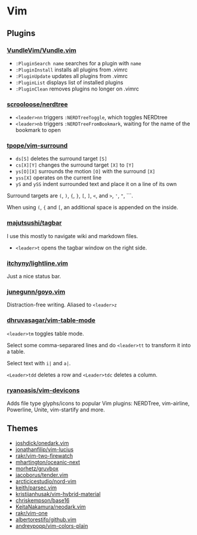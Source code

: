 # Vim

## Plugins

### [VundleVim/Vundle.vim](https://github.com/VundleVim/Vundle.vim)

- `:PluginSearch name` searches for a plugin with `name`
- `:PluginInstall` installs all plugins from .vimrc
- `:PluginUpdate` updates all plugins from .vimrc
- `:PluginList` displays list of installed plugins
- `:PluginClean` removes plugins no longer on .vimrc

### [scrooloose/nerdtree](https://github.com/scrooloose/nerdtree)

- `<leader>nn` triggers `:NERDTreeToggle`, which toggles NERDtree
- `<leader>nb` triggers `:NERDTreeFromBookmark`, waiting for the name of the bookmark to open

### [tpope/vim-surround](https://github.com/tpope/vim-surround)

- `ds[S]` deletes the surround target `[S]`
- `cs[X][Y]` changes the surround target `[X]` to `[Y]`
- `ys[O][X]` surrounds the motion `[O]` with the surround `[X]`
- `yss[X]` operates on the current line
- `yS` and `ySS` indent surrounded text and place it on a line of its own

Surround targets are `(`, `)`, `{`, `}`, `[`, `]`, `<`, and `>`, `'`, `"`, ```.

When using `(`, `{` and `[`, an additional space is appended on the inside.

### [majutsushi/tagbar](https://github.com/majutsushi/tagbar)

I use this mostly to navigate wiki and markdown files.

- `<leader>t` opens the tagbar window on the right side.

### [itchyny/lightline.vim](https://github.com/itchyny/lightline.vim)

Just a nice status bar.

### [junegunn/goyo.vim](https://github.com/junegunn/goyo.vim)

Distraction-free writing. Aliased to `<leader>z`

### [dhruvasagar/vim-table-mode](https://github.com/dhruvasagar/vim-table-mode)

`<leader>tm` toggles table mode.

Select some comma-separared lines and do `<leader>tt` to transform it into a table.

Select text with `i|` and `a|`. 

`<Leader>tdd` deletes a row and `<Leader>tdc` deletes a column.

### [ryanoasis/vim-devicons](https://github.com/ryanoasis/vim-devicons)

Adds file type glyphs/icons to popular Vim plugins: NERDTree, vim-airline, Powerline, Unite, vim-startify and more.

## Themes

- [joshdick/onedark.vim](https://github.com/joshdick/onedark.vim)
- [jonathanfilip/vim-lucius](https://github.com/jonathanfilip/vim-lucius)
- [rakr/vim-two-firewatch](https://github.com/rakr/vim-two-firewatch)
- [mhartington/oceanic-next](https://github.com/mhartington/oceanic-next)
- [morhetz/gruvbox](https://github.com/morhetz/gruvbox)
- [jacoborus/tender.vim](https://github.com/jacoborus/tender.vim)
- [arcticicestudio/nord-vim](arcticicestudio/nord-vim)
- [keith/parsec.vim](https://github.com/keith/parsec.vim)
- [kristijanhusak/vim-hybrid-material](https://github.com/kristijanhusak/vim-hybrid-material)
- [chriskempson/base16](https://github.com/chriskempson/base16)
- [KeitaNakamura/neodark.vim](https://github.com/KeitaNakamura/neodark.vim)
- [rakr/vim-one](https://github.com/rakr/vim-one)
- [albertorestifo/github.vim](https://github.com/albertorestifo/github.vim)
- [andreypopp/vim-colors-plain](https://github.com/andreypopp/vim-colors-plain)





